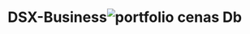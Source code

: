 # DSX-Business![portfolio cenas Db](https://user-images.githubusercontent.com/82759809/170701509-e25edeb2-7ae4-4baf-ae13-2b593f828a30.png)
